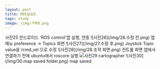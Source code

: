 ```yaml
---
layout: post
title: ROS실습8
tags: study
image: /img/거북8.png
---
```


 사진25
안드로이드 'ROS control'앱 실행, 연동
 ![사진26](/img/26.수정 전.png)
 앱 메뉴 preference -> Topics 화면
![사진27](/img/27.수정 후.png)
Joystick Topic value을 /cmd_vel 으로 수정
![사진28](/img/28.조작 화면.png)
컨트롤 화면
앱에서 연결하기 전에 ubuntu에서 roscore 실행
 ![사진29](/img/29.cartographer.png)
cartographer
![사진30](/img/30.map saved folder.png)
map saved

